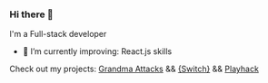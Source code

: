 ### Hi there 👋

I'm a Full-stack developer

- 🔭 I’m currently improving: React.js skills

Check out my projects: [Grandma Attacks](https://miloliveira.github.io/Project_1_Game/)  &&  [{Switch}](https://project-fullstackapp.herokuapp.com/)  &&  [Playhack](https://playhack.netlify.app/)

